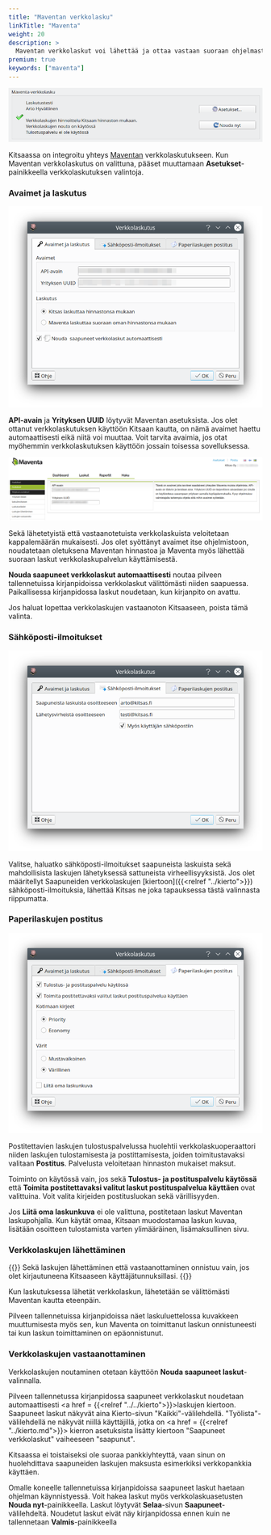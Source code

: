 ```yaml
---
title: "Maventan verkkolasku"
linkTitle: "Maventa"
weight: 20
description: >
  Maventan verkkolaskut voi lähettää ja ottaa vastaan suoraan ohjelmasta
premium: true
keywords: ["maventa"]
---
```


![](/img/fi/asetukset/verkkolaskut/valmiina.png)

Kitsaassa on integroitu yhteys [Maventan](https://maventa.com) verkkolaskutukseen. Kun Maventan verkkolaskutus on valittuna, pääset muuttamaan **Asetukset**-painikkeella verkkolaskutuksen valintoja.

### Avaimet ja laskutus

![](/img/fi/asetukset/verkkolaskut/maventa1.png)

**API-avain** ja **Yrityksen UUID** löytyvät Maventan asetuksista. Jos olet ottanut verkkolaskutuksen käyttöön Kitsaan kautta, on nämä avaimet haettu automaattisesti eikä niitä voi muuttaa. Voit tarvita avaimia, jos otat myöhemmin verkkolaskutuksen käyttöön jossain toisessa sovelluksessa.

![](/img/fi/asetukset/verkkolaskut/maventaruutu.png)

Sekä lähetetyistä että vastaanotetuista verkkolaskuista veloitetaan kappalemäärän mukaisesti. Jos olet syöttänyt avaimet itse ohjelmistoon, noudatetaan oletuksena Maventan hinnastoa ja Maventa myös lähettää suoraan laskut verkkolaskupalvelun käyttämisestä.

**Nouda saapuneet verkkolaskut automaattisesti** noutaa pilveen tallennetuissa kirjanpidoissa verkkolaskut välittömästi niiden saapuessa. Paikallisessa kirjanpidossa laskut noudetaan, kun kirjanpito on avattu.

Jos haluat lopettaa verkkolaskujen vastaanoton Kitsaaseen, poista tämä valinta.

### Sähköposti-ilmoitukset

![](/img/fi/asetukset/verkkolaskut/maventa2.png)

Valitse, haluatko sähköposti-ilmoitukset saapuneista laskuista sekä mahdollisista laskujen lähetyksessä sattuneista virheellisyyksistä. Jos olet määritellyt Saapuneiden verkkolaskujen [kiertoon]({{<relref "../kierto">}}) sähköposti-ilmoituksia, lähettää Kitsas ne joka tapauksessa tästä valinnasta riippumatta.

### Paperilaskujen postitus

![](/img/fi/asetukset/verkkolaskut/maventa3.png)

Postitettavien laskujen tulostuspalvelussa huolehtii verkkolaskuoperaattori niiden laskujen tulostamisesta ja postittamisesta, joiden toimitustavaksi valitaan **Postitus**. Palvelusta veloitetaan hinnaston mukaiset maksut.

Toiminto on käytössä vain, jos sekä **Tulostus- ja postituspalvelu käytössä** että **Toimita postitettavaksi valitut laskut postituspalvelua käyttäen** ovat valittuina. Voit valita kirjeiden postitusluokan sekä värillisyyden.

Jos **Liitä oma laskunkuva** ei ole valittuna, postitetaan laskut Maventan laskupohjalla. Kun käytät omaa, Kitsaan muodostamaa laskun kuvaa, lisätään osoitteen tulostamista varten ylimääräinen, lisämaksullinen sivu.

### Verkkolaskujen lähettäminen

{{<alert title="Kirjautuminen vaaditaan">}}
Sekä laskujen lähettäminen että vastaanottaminen onnistuu vain, jos olet kirjautuneena Kitsaaseen käyttäjätunnuksillasi.
{{</alert>}}

Kun laskutuksessa lähetät verkkolaskun, lähetetään se välittömästi Maventan kautta eteenpäin.

Pilveen tallennetuissa kirjanpidoissa näet laskuluettelossa kuvakkeen muuttumisesta myös sen, kun Maventa on toimittanut laskun onnistuneesti tai kun laskun toimittaminen on epäonnistunut.

### Verkkolaskujen vastaanottaminen

Verkkolaskujen noutaminen otetaan käyttöön **Nouda saapuneet laskut**-valinnalla.

Pilveen tallennetussa kirjanpidossa saapuneet verkkolaskut noudetaan automaattisesti <a href = {{<relref "../../kierto">}}>laskujen kiertoon</a>. Saapuneet laskut näkyvät aina Kierto-sivun "Kaikki"-välilehdellä. "Työlista"-välilehdellä ne näkyvät niillä käyttäjillä, jotka on <a href = {{<relref "../kierto.md">}}> kierron asetuksista </a> lisätty kiertoon "Saapuneet verkkolaskut" vaiheeseen "saapunut".

Kitsaassa ei toistaiseksi ole suoraa pankkiyhteyttä, vaan sinun on huolehdittava saapuneiden laskujen maksusta esimerkiksi verkkopankkia käyttäen.

Omalle koneelle tallennetuissa kirjanpidoissa saapuneet laskut haetaan ohjelman käynnistyessä. Voit hakea laskut myös verkkolaskuasetusten **Nouda nyt**-painikkeella. Laskut löytyvät **Selaa**-sivun **Saapuneet**-välilehdeltä. Noudetut laskut eivät näy kirjanpidossa ennen kuin ne tallennetaan **Valmis**-painikkeella
